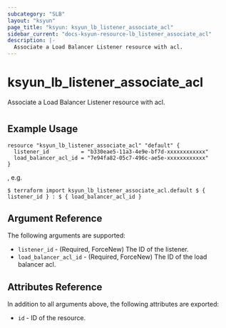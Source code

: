 ```yaml
---
subcategory: "SLB"
layout: "ksyun"
page_title: "ksyun: ksyun_lb_listener_associate_acl"
sidebar_current: "docs-ksyun-resource-lb_listener_associate_acl"
description: |-
  Associate a Load Balancer Listener resource with acl.
---
```


# ksyun_lb_listener_associate_acl

Associate a Load Balancer Listener resource with acl.

#

## Example Usage

```hcl
resource "ksyun_lb_listener_associate_acl" "default" {
  listener_id          = "b330eae5-11a3-4e9e-bf7d-xxxxxxxxxxxx"
  load_balancer_acl_id = "7e94fa82-05c7-496c-ae5e-xxxxxxxxxxxx"
}
```

, e.g.

```hcl
$ terraform import ksyun_lb_listener_associate_acl.default $ { listener_id } : $ { load_balancer_acl_id }
```

## Argument Reference

The following arguments are supported:

* `listener_id` - (Required, ForceNew) The ID of the listener.
* `load_balancer_acl_id` - (Required, ForceNew) The ID of the load balancer acl.

## Attributes Reference

In addition to all arguments above, the following attributes are exported:

* `id` - ID of the resource.



